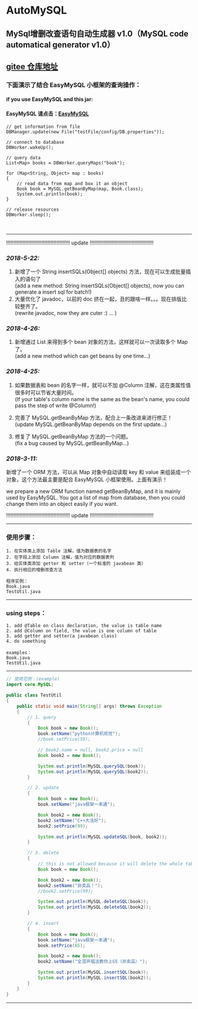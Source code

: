 # AutoMySQL
## MySql增删改查语句自动生成器 v1.0（MySQL code automatical generator v1.0）
[gitee 仓库地址](https://gitee.com/FishGoddess/AutoMySQL)
--------------------------------------------------------------------------

### 下面演示了结合 EasyMySQL 小框架的查询操作：
#### if you use EasyMySQL and this jar:
#### EasyMySQL 请点击：[EasyMySQL](https://github.com/FishGoddess/EasyMySQL)
    // get information from file
    DBManager.update(new File("testFile/config/DB.properties"));

    // connect to database
    DBWorker.wakeUp();

    // query data
    List<Map> books = DBWorker.queryMaps("book");

    for (Map<String, Object> map : books)
    {
        // read data from map and box it an object
        Book book = MySQL.getBeanByMap(map, Book.class);
        System.out.println(book);
    }

    // release resources
    DBWorker.sleep();

<br/>

--------------------------------------------------------------------------

!!!!!!!!!!!!!!!!!!!!!!!!!!!!!!!!!!!!!!!!!!! update !!!!!!!!!!!!!!!!!!!!!!!!!!!!!!!!!!!!!!!!!!!<br/>

### *2018-5-22:*
1. 新增了一个 String insertSQLs(Object[] objects) 方法，现在可以生成批量插入的语句了<br/>
(add a new method: String insertSQLs(Object[] objects), now you can generate a insert sql for batch!)<br/>
2. 大量优化了 javadoc，以前的 doc 挤在一起，丑的跟啥一样。。。现在排版比较整齐了。<br/>
(rewrite javadoc, now they are cuter :) ... )<br/>

### *2018-4-26:*
1. 新增通过 List<Map> 来得到多个 bean 对象的方法，这样就可以一次读取多个 Map了。<br/>
(add a new method which can get beans by one time...)<br/>

### *2018-4-25:*
1. 如果数据表和 bean 的名字一样，就可以不加 @Column 注解，这在类属性值很多时可以节省大量时间。<br/>
(If your table's column name is the same as the bean's name, you could pass the step of write @Column!)<br/>

2. 完善了 MySQL.getBeanByMap 方法，配合上一条改进来进行修正！<br/>
(update MySQL.getBeanByMap depends on the first update...)<br/>

3. 修复了 MySQL.getBeanByMap 方法的一个问题。<br/>
(fix a bug caused by MySQL.getBeanByMap...)<br/>

### *2018-3-11:*
新增了一个 ORM 方法，可以从 Map 对象中自动读取 key 和 value 来组装成一个对象，这个方法最主要是配合 EasyMySQL 小框架使用。上面有演示！<br/>

we prepare a new ORM function named getBeanByMap, and it is mainly used by EasyMySQL. You got a list of map from database, then you could change them into an object easily if you want.<br/>

!!!!!!!!!!!!!!!!!!!!!!!!!!!!!!!!!!!!!!!!!!! update !!!!!!!!!!!!!!!!!!!!!!!!!!!!!!!!!!!!!!!!!!!<br/>

--------------------------------------------------------------------------

### 使用步骤：<br/>
    1. 在实体类上添加 Table 注解，值为数据表的名字
    2. 在字段上添加 Column 注解，值为对应的数据表列
    3. 给实体类添加 getter 和 setter（一个标准的 javabean 类）
    4. 执行相应的增删改查方法

    程序实例：
    Book.java
    TestUtil.java
***************************************************************************************************************
### using steps：<br/>
    1. add @Table on class declaration, the value is table name
    2. add @Column on field, the value is one column of table
    3. add getter and setter(a javabean class)
    4. do something

    examples：
    Book.java
    TestUtil.java

***************************************************************************************************************
```java
// 使用范例：(example)                                                                                                   
import core.MySQL;

public class TestUtil
{ 
    public static void main(String[] args) throws Exception
    {
        // 1. query
        {
            Book book = new Book();
            book.setName("python计算机视觉");
            //book.setPrice(59);

            // book2.name = null, book2.price = null
            Book book2 = new Book();

            System.out.println(MySQL.querySQL(book));
            System.out.println(MySQL.querySQL(book2)); 
        }

        // 2. update
        {
            Book book = new Book();
            book.setName("java框架一本通");

            Book book2 = new Book();
            book2.setName("C++大法好");
            book2.setPrice(99);

            System.out.println(MySQL.updateSQL(book, book2)); 
        }

        // 3. delete
        {
            // this is not allowed because it will delete the whole table!
            Book book = new Book();

            Book book2 = new Book();
            book2.setName("非卖品！");
            //book2.setPrice(99);

            System.out.println(MySQL.deleteSQL(book));
            System.out.println(MySQL.deleteSQL(book2)); 
        }

        // 4. insert
        {
            Book book = new Book();
            book.setName("java框架一本通");
            book.setPrice(65);

            Book book2 = new Book();
            book2.setName("全混声唱法教你上G5（非卖品）");

            System.out.println(MySQL.insertSQL(book));
            System.out.println(MySQL.insertSQL(book2)); 
        } 
    }
}
```
***************************************************************************************************************

